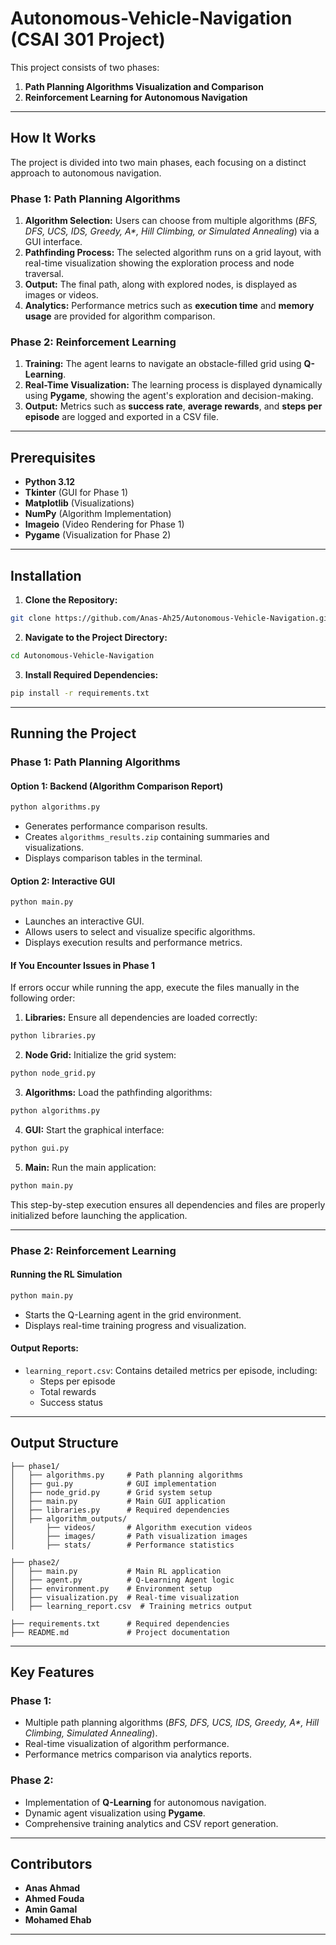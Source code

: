 # **Autonomous-Vehicle-Navigation (CSAI 301 Project)**  

This project consists of two phases:  
1. **Path Planning Algorithms Visualization and Comparison**  
2. **Reinforcement Learning for Autonomous Navigation**  

---

## **How It Works**  

The project is divided into two main phases, each focusing on a distinct approach to autonomous navigation.  

### **Phase 1: Path Planning Algorithms**  
1. **Algorithm Selection:** Users can choose from multiple algorithms (*BFS, DFS, UCS, IDS, Greedy, A\*, Hill Climbing, or Simulated Annealing*) via a GUI interface.  
2. **Pathfinding Process:** The selected algorithm runs on a grid layout, with real-time visualization showing the exploration process and node traversal.  
3. **Output:** The final path, along with explored nodes, is displayed as images or videos.  
4. **Analytics:** Performance metrics such as **execution time** and **memory usage** are provided for algorithm comparison.  

### **Phase 2: Reinforcement Learning**  
1. **Training:** The agent learns to navigate an obstacle-filled grid using **Q-Learning**.  
2. **Real-Time Visualization:** The learning process is displayed dynamically using **Pygame**, showing the agent's exploration and decision-making.  
3. **Output:** Metrics such as **success rate**, **average rewards**, and **steps per episode** are logged and exported in a CSV file.  

---

## **Prerequisites**  

- **Python 3.12**  
- **Tkinter** (GUI for Phase 1)  
- **Matplotlib** (Visualizations)  
- **NumPy** (Algorithm Implementation)  
- **Imageio** (Video Rendering for Phase 1)  
- **Pygame** (Visualization for Phase 2)  

---

## **Installation**

1. **Clone the Repository:**  
```bash
git clone https://github.com/Anas-Ah25/Autonomous-Vehicle-Navigation.git
```

2. **Navigate to the Project Directory:**  
```bash
cd Autonomous-Vehicle-Navigation
```

3. **Install Required Dependencies:**  
```bash
pip install -r requirements.txt
```

---

## **Running the Project**

### **Phase 1: Path Planning Algorithms**  

#### **Option 1: Backend (Algorithm Comparison Report)**  
```bash
python algorithms.py
```
- Generates performance comparison results.  
- Creates `algorithms_results.zip` containing summaries and visualizations.  
- Displays comparison tables in the terminal.  

#### **Option 2: Interactive GUI**  
```bash
python main.py
```
- Launches an interactive GUI.  
- Allows users to select and visualize specific algorithms.  
- Displays execution results and performance metrics.  

#### **If You Encounter Issues in Phase 1**  
If errors occur while running the app, execute the files manually in the following order:

1. **Libraries:** Ensure all dependencies are loaded correctly:  
```bash
python libraries.py
```

2. **Node Grid:** Initialize the grid system:  
```bash
python node_grid.py
```

3. **Algorithms:** Load the pathfinding algorithms:  
```bash
python algorithms.py
```

4. **GUI:** Start the graphical interface:  
```bash
python gui.py
```

5. **Main:** Run the main application:  
```bash
python main.py
```

This step-by-step execution ensures all dependencies and files are properly initialized before launching the application.

---

### **Phase 2: Reinforcement Learning**  

#### **Running the RL Simulation**  
```bash
python main.py
```
- Starts the Q-Learning agent in the grid environment.  
- Displays real-time training progress and visualization.  

#### **Output Reports:**  
- `learning_report.csv`: Contains detailed metrics per episode, including:  
   - Steps per episode  
   - Total rewards  
   - Success status  

---

## **Output Structure**

```
├── phase1/
│   ├── algorithms.py     # Path planning algorithms
│   ├── gui.py            # GUI implementation
│   ├── node_grid.py      # Grid system setup
│   ├── main.py           # Main GUI application
│   ├── libraries.py      # Required dependencies
│   ├── algorithm_outputs/ 
│       ├── videos/       # Algorithm execution videos
│       ├── images/       # Path visualization images
│       ├── stats/        # Performance statistics

├── phase2/
│   ├── main.py           # Main RL application
│   ├── agent.py          # Q-Learning Agent logic
│   ├── environment.py    # Environment setup
│   ├── visualization.py  # Real-time visualization
│   ├── learning_report.csv  # Training metrics output

├── requirements.txt      # Required dependencies
├── README.md             # Project documentation
```

---

## **Key Features**

### **Phase 1:**  
- Multiple path planning algorithms (*BFS, DFS, UCS, IDS, Greedy, A\*, Hill Climbing, Simulated Annealing*).  
- Real-time visualization of algorithm performance.  
- Performance metrics comparison via analytics reports.  

### **Phase 2:**  
- Implementation of **Q-Learning** for autonomous navigation.  
- Dynamic agent visualization using **Pygame**.  
- Comprehensive training analytics and CSV report generation.  
---

## **Contributors**

- **Anas Ahmad**  
- **Ahmed Fouda**  
- **Amin Gamal**  
- **Mohamed Ehab**  

---
